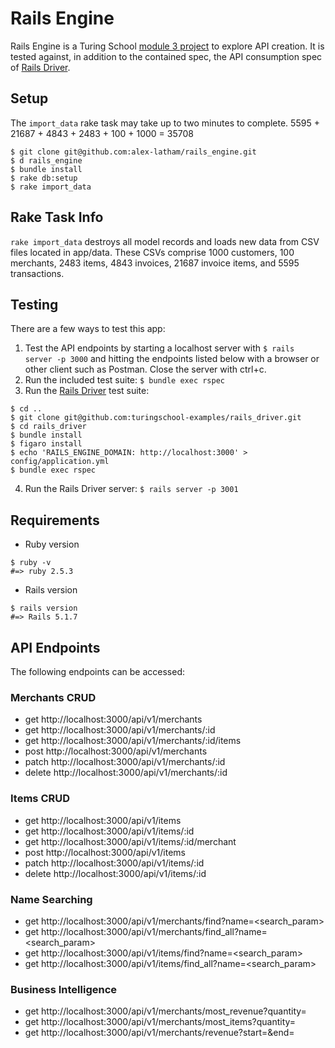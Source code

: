 # Rails Engine

Rails Engine is a Turing School [module 3 project](https://backend.turing.io/module3/projects/rails_engine/) to explore API creation. It is tested against, in addition to the contained spec, the API consumption spec of [Rails Driver](https://github.com/turingschool-examples/rails_driver).

## Setup
The `import_data` rake task may take up to two minutes to complete. 5595 + 21687 + 4843 + 2483 + 100 + 1000 = 35708
```
$ git clone git@github.com:alex-latham/rails_engine.git
$ d rails_engine
$ bundle install
$ rake db:setup
$ rake import_data
```

## Rake Task Info
`rake import_data` destroys all model records and loads new data from CSV files located in app/data. These CSVs comprise 1000 customers, 100 merchants, 2483 items, 4843 invoices, 21687 invoice items, and 5595 transactions.

## Testing
There are a few ways to test this app:
1. Test the API endpoints by starting a localhost server with `$ rails server -p 3000` and hitting the endpoints listed below with a browser or other client such as Postman. Close the server with ctrl+c.
2. Run the included test suite: `$ bundle exec rspec`
3. Run the [Rails Driver](https://github.com/turingschool-examples/rails_driver) test suite:
```
$ cd ..
$ git clone git@github.com:turingschool-examples/rails_driver.git
$ cd rails_driver
$ bundle install
$ figaro install
$ echo 'RAILS_ENGINE_DOMAIN: http://localhost:3000' > config/application.yml
$ bundle exec rspec
```
4. Run the Rails Driver server:
`$ rails server -p 3001`

## Requirements
* Ruby version
```
$ ruby -v
#=> ruby 2.5.3
```

* Rails version
```
$ rails version
#=> Rails 5.1.7
```

## API Endpoints
The following endpoints can be accessed:
### Merchants CRUD
* get http://localhost:3000/api/v1/merchants
* get http://localhost:3000/api/v1/merchants/:id
* get http://localhost:3000/api/v1/merchants/:id/items
* post http://localhost:3000/api/v1/merchants
* patch http://localhost:3000/api/v1/merchants/:id
* delete http://localhost:3000/api/v1/merchants/:id
### Items CRUD
* get http://localhost:3000/api/v1/items
* get http://localhost:3000/api/v1/items/:id
* get http://localhost:3000/api/v1/items/:id/merchant
* post http://localhost:3000/api/v1/items
* patch http://localhost:3000/api/v1/items/:id
* delete http://localhost:3000/api/v1/items/:id
### Name Searching
* get http://localhost:3000/api/v1/merchants/find?name=<search_param>
* get http://localhost:3000/api/v1/merchants/find_all?name=<search_param>
* get http://localhost:3000/api/v1/items/find?name=<search_param>
* get http://localhost:3000/api/v1/items/find_all?name=<search_param>
### Business Intelligence
* get http://localhost:3000/api/v1/merchants/most_revenue?quantity=<number>
* get http://localhost:3000/api/v1/merchants/most_items?quantity=<number>
* get http://localhost:3000/api/v1/merchants/revenue?start=<YYYY-MM-DD>&end=<YYYY-MM-DD>
